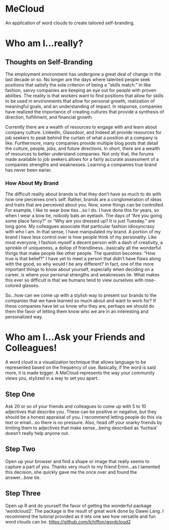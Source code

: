 # MeCloud
An application of word clouds to create tailored self-branding.

# Who am I...really?

## Thoughts on Self-Branding
The employment environment has undergone a great deal of change in the last decade or so.  No longer are the days where talented people seek positions that satisfy the sole criterion of being a "skills match."  In like fashion, savvy companies are keeping an eye out for people with proven abilities.  The reality is that workers want to find positions that allow for skills to be used in environments that allow for personal growth, realization of meaningful goals, and an understanding of impact.  In response, companies have realized the importance of creating cultures that provide a synthesis of direction, fulfillment, and financial growth.

Currently there are a wealth of resources to engage with and learn about company culture.  LinkedIn, Glassdoor, and Indeed all provide resources for job seekers to peak behind the curtain of what a position at a company is like.  Furthermore, many companies provide multiple blog posts that detail the culture, people, jobs, and future directions.  In short, there are a wealth of resources to better understand companies.  Not only that, the forums made available to job seekers allows for a fairly accurate assessment of a companies strengths and weaknesses.  Learning a companies true brand has never been earier.

### How About My Brand
The difficult reality about brands is that they don’t have as much to do with how one perceives one’s self.  Rather, brands are a conglomeration of ideas and traits that are perceived about you.  Now, some things can be controlled.  For example, I like to wear bow ties...so I do.  I have done this for years, so when I wear a bow tie, nobody bats an eyelash.  The days of “Are you going some place fancy?” or “Why are you dressed up?  It is just Tuesday.” are long gone.  My colleagues associate that particular fashion idiosyncrasy with who I am.  In that sense, I have manipulated my brand.  A portion of my brand I have less control over is how people think of my personality.  Like most everyone, I fashion myself a decent person with a dash of creativity, a sprinkle of uniqueness, a dollop of friendliness...basically all the wonderful things that make people like other people.  The question becomes: “How true is that belief?”  I have yet to meet a person that didn’t have flaws along with the good, so why would I be any different?  In fact, one of the more important things to know about yourself, especially when deciding on a career, is where your personal strengths and weaknesses lie.  What makes this ever so difficult is that we humans tend to view ourselves with rose-colored glasses.

So...how can we come up with a stylish way to present our brands to the companies that we have learned so much about and want to work for?  If these companies have let us know who they are, perhaps we should do them the favor of letting them know who we are in an interesting and personalized way.

# Who am I...Ask your Friends and Colleagues!
A word cloud is a visualization technique that allows language to be represented based on the frequency of use.  Basically, if the word is said more, it is made bigger.  A MeCloud represents the way your community views you, stylized in a way to set you apart.

## Step One
Ask 20 or so of your friends and colleagues to come up with 5 to 10 adjectives that describe you.  These can be positive or negative, but they should be a honest appraisal of you.  I recommend letting people do this via text or email...so there is no pressure.  Also, head off your snarky friends by limiting them to adjectives that make sense...being described as ‘fuchsia’ doesn’t really help anyone out.

## Step Two
Open up your browser and find a shape or image that really seems to capture a part of you.  Thanks very much to my friend Erinn...as I lamented this decision, she quickly gave me the once over and found the answer...bow tie.

## Step Three
Open up R and do yourself the favor of getting the wonderful package ‘wordcloud2’.  The package is the result of great work done by Dawei Lang.  I recommend the tutorial provided as it lets one see how versatile and fun word clouds can be. 
https://github.com/lchiffon/wordcloud2
